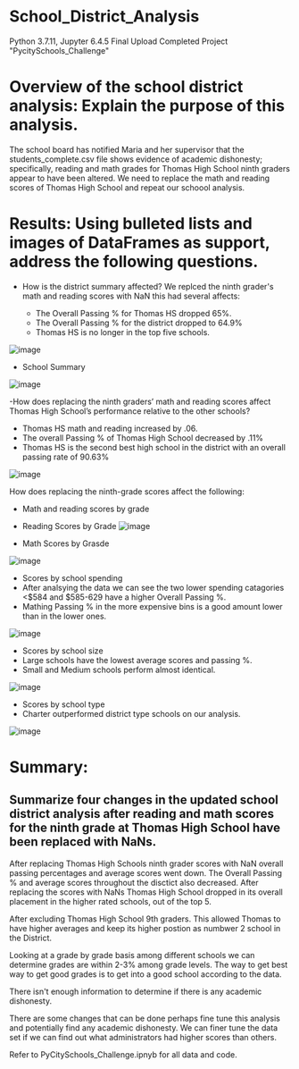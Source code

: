# School_District_Analysis

Python 3.7.11, Jupyter 6.4.5
Final Upload Completed Project "PycitySchools_Challenge"

# Overview of the school district analysis: Explain the purpose of this analysis.

The school board has notified Maria and her supervisor that the students_complete.csv file shows evidence of academic dishonesty; specifically, reading and math grades for Thomas High School ninth graders appear to have been altered. We need to replace the math and reading scores of Thomas High School and repeat our schoool analysis.

# Results: Using bulleted lists and images of DataFrames as support, address the following questions.

- How is the district summary affected? We replced the ninth grader's math and reading scores with NaN this had several affects:
 
    - The Overall Passing % for Thomas HS dropped 65%.
    - The Overall Passing % for the district dropped to 64.9%
    - Thomas HS is no longer in the top five schools.   

![image](https://user-images.githubusercontent.com/96445453/151736963-16b40876-7490-47df-af0c-46c342ea9952.png)

- School Summary
 
![image](https://user-images.githubusercontent.com/96445453/151738971-7df53719-3b9f-4445-a0b6-51a015a86f8d.png)


-How does replacing the ninth graders’ math and reading scores affect Thomas High School’s performance relative to the other schools?

  - Thomas HS math and reading increased by .06.
  - The overall Passing % of Thomas High School decreased by .11%
  - Thomas HS is the second best high school in the district with an overall passing rate of 90.63%
  
![image](https://user-images.githubusercontent.com/96445453/151738919-b39f4104-bd2f-4079-a82a-c4ec48aa2d05.png)

How does replacing the ninth-grade scores affect the following:
- Math and reading scores by grade
 - Reading Scores by Grade
  ![image](https://user-images.githubusercontent.com/96445453/151738690-7a384069-f39e-4909-b300-dd31a84cc3d9.png)

 - Math Scores by Grasde

![image](https://user-images.githubusercontent.com/96445453/151738724-ad919a89-39bf-491b-bbe5-5d4745215248.png)

- Scores by school spending
 - After analsying the data we can see the two lower spending catagories <$584 and $585-629 have a higher Overall Passing %.
 - Mathing Passing % in the more expensive bins is a good amount lower than in the lower ones.


![image](https://user-images.githubusercontent.com/96445453/151738330-0c5775c5-e5ac-4525-9f72-b43786c0592e.png)

- Scores by school size
 - Large schools have the lowest average scores and passing %. 
 - Small and Medium schools perform almost identical.

![image](https://user-images.githubusercontent.com/96445453/151738133-0a48c90e-d3a6-4cce-960e-39b59752d58e.png)

- Scores by school type
 - Charter outperformed district type schools on our analysis.

![image](https://user-images.githubusercontent.com/96445453/151737979-fae24082-0e14-4eaf-9fff-e828be002106.png)


# Summary:
## Summarize four changes in the updated school district analysis after reading and math scores for the ninth grade at Thomas High School have been replaced with NaNs.

After replacing Thomas High Schools ninth grader scores with NaN overall passing percentages and average scores went down. The Overall Passing % and average scores throughout the disctict also decreased. After replacing the scores with NaNs Thomas High School dropped in its overall placement in the higher rated schools, out of the top 5.

After excluding Thomas High School 9th graders. This allowed Thomas to have higher averages and keep its higher postion as numbwer 2 school in the District.

Looking at a grade by grade basis among different schools we can determine grades are within 2-3% among grade levels. The way to get best way to get good grades is to get into a good school according to the data.

There isn't enough information to determine if there is any academic dishonesty. 

There are some changes that can be done perhaps fine tune this analysis and potentially find any academic dishonesty. We can finer tune the data set if we can find out what administrators had higher scores than others. 

Refer to PyCitySchools_Challenge.ipnyb for all data and code.
